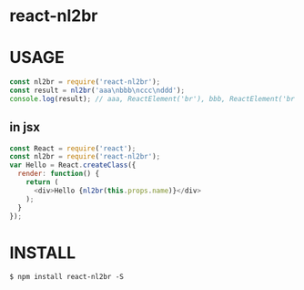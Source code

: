 react-nl2br
==============

# USAGE

```javascript
const nl2br = require('react-nl2br');
const result = nl2br('aaa\nbbb\nccc\nddd');
console.log(result); // aaa, ReactElement('br'), bbb, ReactElement('br'), ccc, ReactElement('br'), ddd
```

## in jsx

```javascript
const React = require('react');
const nl2br = require('react-nl2br');
var Hello = React.createClass({
  render: function() {
    return (
      <div>Hello {nl2br(this.props.name)}</div>
    );
  }
});
```

# INSTALL

```
$ npm install react-nl2br -S
```

